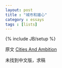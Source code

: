 ```yaml
---
layout: post
title : "城市和雄心"
category : essays
tags : [lists]
---
```

{% include JB/setup %}

原文 [Cities And Ambition](http://www.paulgraham.com/cities.html)  

未找到中文版，求稿   
